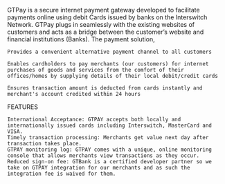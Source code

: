 GTPay is a secure internet payment gateway developed to facilitate payments online using debit Cards issued by banks on the Interswitch Network. GTPay plugs in seamlessly with the existing websites of customers and acts as a bridge between the customer’s website and financial institutions (Banks). The payment solution,

    Provides a convenient alternative payment channel to all customers

    Enables cardholders to pay merchants (our customers) for internet purchases of goods and services from the comfort of their offices/homes by supplying details of their local debit/credit cards

    Ensures transaction amount is deducted from cards instantly and merchant's account credited within 24 hours

FEATURES

    International Acceptance: GTPAY accepts both locally and internationally issued cards including Interswitch, MasterCard and VISA.
    Timely transaction processing: Merchants get value next day after transaction takes place.
    GTPAY monitoring log: GTPAY comes with a unique, online monitoring console that allows merchants view transactions as they occur.
    Reduced sign-on fee: GTBank is a certified developer partner so we take on GTPAY integration for our merchants and as such the integration fee is waived for them.
